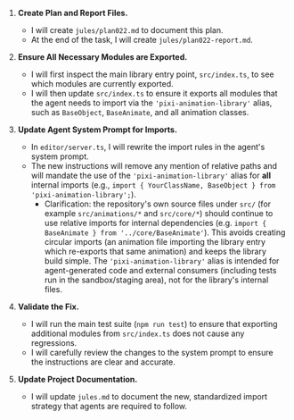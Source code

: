 1.  **Create Plan and Report Files.**
    - I will create `jules/plan022.md` to document this plan.
    - At the end of the task, I will create `jules/plan022-report.md`.

2.  **Ensure All Necessary Modules are Exported.**
    - I will first inspect the main library entry point, `src/index.ts`, to see which modules are currently exported.
    - I will then update `src/index.ts` to ensure it exports all modules that the agent needs to import via the `'pixi-animation-library'` alias, such as `BaseObject`, `BaseAnimate`, and all animation classes.

3.  **Update Agent System Prompt for Imports.**
    - In `editor/server.ts`, I will rewrite the import rules in the agent's system prompt.
    - The new instructions will remove any mention of relative paths and will mandate the use of the `'pixi-animation-library'` alias for **all** internal imports (e.g., `import { YourClassName, BaseObject } from 'pixi-animation-library';`).
      - Clarification: the repository's own source files under `src/` (for example `src/animations/*` and `src/core/*`) should continue to use relative imports for internal dependencies (e.g. `import { BaseAnimate } from '../core/BaseAnimate'`). This avoids creating circular imports (an animation file importing the library entry which re-exports that same animation) and keeps the library build simple. The `'pixi-animation-library'` alias is intended for agent-generated code and external consumers (including tests run in the sandbox/staging area), not for the library's internal files.

4.  **Validate the Fix.**
    - I will run the main test suite (`npm run test`) to ensure that exporting additional modules from `src/index.ts` does not cause any regressions.
    - I will carefully review the changes to the system prompt to ensure the instructions are clear and accurate.

5.  **Update Project Documentation.**
    - I will update `jules.md` to document the new, standardized import strategy that agents are required to follow.
